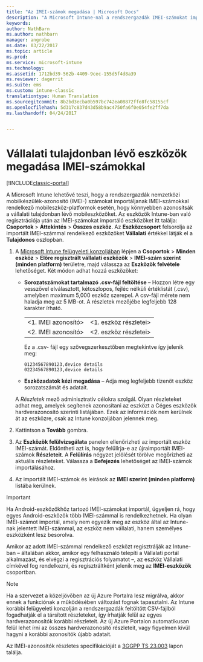 ```yaml
---
title: "Az IMEI-számok megadása | Microsoft Docs"
description: "A Microsoft Intune-nal a rendszergazdák IMEI-számokat importálhatnak a mobileszközplatformokra, így könnyebben azonosíthatják a vállalati tulajdonban lévő mobileszközöket"
keywords: 
author: NathBarn
ms.author: nathbarn
manager: angrobe
ms.date: 03/22/2017
ms.topic: article
ms.prod: 
ms.service: microsoft-intune
ms.technology: 
ms.assetid: 1712bd39-562b-4409-9cec-155d5f4d8a39
ms.reviewer: dagerrit
ms.suite: ems
ms.custom: intune-classic
translationtype: Human Translation
ms.sourcegitcommit: 8b2bd3ecba0b597bc742ea08872ffe8fc58155cf
ms.openlocfilehash: 5d317c837d43d58b9ac4750fa6f0e054fe2ff7da
ms.lasthandoff: 04/24/2017


---
```


# <a name="specify-corporate-owned-devices-with-international-mobile-equipment-identity-imei-numbers"></a>Vállalati tulajdonban lévő eszközök megadása IMEI-számokkal

[!INCLUDE[classic-portal](../includes/classic-portal.md)]

A Microsoft Intune lehetővé teszi, hogy a rendszergazdák nemzetközi mobilkészülék-azonosító (IMEI-) számokat importáljanak IMEI-számokkal rendelkező mobileszköz-platformok esetén, hogy könnyebben azonosítsák a vállalati tulajdonban lévő mobileszközöket. Az eszközök Intune-ban való regisztrációja után az IMEI-számokat importáló eszközöket itt találja: **Csoportok** > **Áttekintés** > **Összes eszköz**. Az **Eszközcsoport** felsorolja az importált IMEI-számmal rendelkező eszközöket **Vállalati** értékkel látják el a **Tulajdonos** oszlopban.

1. A [Microsoft Intune felügyeleti konzoljában](https://manage.microsoft.com) lépjen a **Csoportok** &gt; **Minden eszköz** &gt; **Előre regisztrált vállalati eszközök** &gt; **IMEI-szám szerint (minden platform)** területre, majd válassza az **Eszközök felvétele** lehetőséget. Két módon adhat hozzá eszközöket:

    -   **Sorozatszámokat tartalmazó .csv-fájl feltöltése** – Hozzon létre egy vesszővel elválasztott, kétoszlopos, fejléc nélküli értéklistát (.csv), amelyben maximum 5,000 eszköz szerepel. A csv-fájl mérete nem haladja meg az 5 MB-ot. A részletek mezőjébe legfeljebb 128 karakter írható. 

        |||
        |-|-|
        |&lt;1. IMEI azonosító&gt;|&lt;1. eszköz részletei&gt;|
        |&lt;2. IMEI azonosító&gt;|&lt;2. eszköz részletei&gt;|
        Ez a .csv- fájl egy szövegszerkesztőben megtekintve így jelenik meg:

        ```
        01234567890123,device details
        02234567890123,device details
        ```

    -   **Eszközadatok kézi megadása** – Adja meg legfeljebb tizenöt eszköz sorozatszámát és adatait.

   A *Részletek* mező adminisztratív célokra szolgál. Olyan részleteket adhat meg, amelyek segítenek azonosítani az eszközt a Céges eszközök hardverazonosító szerinti listájában. Ezek az információk nem kerülnek át az eszközre, csak az Intune konzoljában jelennek meg.

2.   Kattintson a **Tovább** gombra.
3.  Az **Eszközök felülvizsgálata** panelen ellenőrizheti az importált eszköz IMEI-számát. Eldöntheti azt is, hogy felülírja-e az újraimportált IMEI-számok **Részleteit**. A **Felülírás** négyzet jelölését törölve megőrizheti az aktuális részleteket. Válassza a **Befejezés** lehetőséget az IMEI-számok importálásához.
4.  Az importált IMEI-számok és leírások az **IMEI szerint (minden platform)** listába kerülnek.

> [!IMPORTANT]
> Ha Android-eszközökhöz tartozó IMEI-számokat importál, ügyeljen rá, hogy egyes Android-eszközök több IMEI-számmal is rendelkezhetnek. Ha olyan IMEI-számot importál, amely nem egyezik meg az eszköz által az Intune-nak jelentett IMEI-számmal, az eszköz nem vállalati, hanem személyes eszközként lesz besorolva.

Amikor az adott IMEI-számmal rendelkező eszközt regisztrálják az Intune-ban – általában akkor, amikor egy felhasználó telepíti a Vállalati portál alkalmazást, és elvégzi a regisztrációs folyamatot –, az eszköz Vállalati címkével fog rendelkezni, és regisztráltként jelenik meg az **IMEI-eszközök** csoportban.

>[!NOTE]
> Ha a szervezet a közeljövőben az új Azure Portalra lesz migrálva, akkor ennek a funkciónak a működésében változást fognak tapasztalni. Az Intune korábbi felügyeleti konzolján a rendszergazdák feltöltött CSV-fájlból fogadhatják el a társított részleteket, így írhatják felül az egyes hardverazonosítók korábbi részleteit. Az új Azure Portalon automatikusan felül lehet írni az összes hardverazonosító részleteit, vagy figyelmen kívül hagyni a korábbi azonosítók újabb adatait.

Az IMEI-azonosítók részletes specifikációját a [3GGPP TS 23.003](https://portal.3gpp.org/desktopmodules/Specifications/SpecificationDetails.aspx?specificationId=729) lapon találja.

